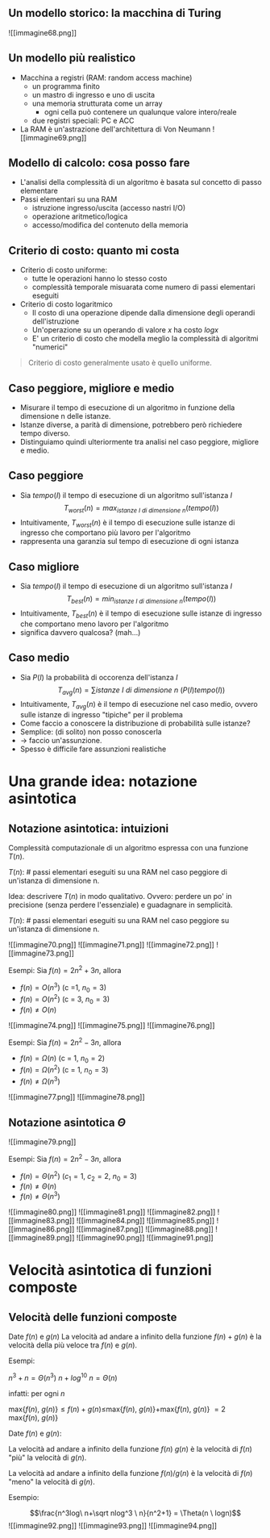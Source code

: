 
## Un modello storico: la macchina di Turing

![[immagine68.png]]

## Un modello più realistico

- Macchina a registri (RAM: random access machine)
	- un programma finito
	- un mastro di ingresso e uno di uscita
	- una memoria strutturata come un array
		- ogni cella può contenere un qualunque valore intero/reale
	- due registri speciali: PC e ACC
- La RAM è un'astrazione dell'architettura di Von Neumann
![[immagine69.png]]

## Modello di calcolo: cosa posso fare

- L'analisi della complessità di un algoritmo è basata sul concetto di passo elementare
- Passi elementari su una RAM
	- istruzione ingresso/uscita (accesso nastri I/O)
	- operazione aritmetico/logica
	- accesso/modifica del contenuto della memoria

## Criterio di costo: quanto mi costa

- Criterio di costo uniforme:
	- tutte le operazioni hanno lo stesso costo
	- complessità temporale misuarata come numero di passi elementari eseguiti
- Criterio di costo logaritmico
	- Il costo di una operazione dipende dalla dimensione degli operandi dell'istruzione
	- Un'operazione su un operando di valore $x$ ha costo $logx$ 
	- E' un criterio di costo che modella meglio la complessità di algoritmi "numerici"

>Criterio di costo generalmente usato è quello uniforme.

## Caso peggiore, migliore e medio

- Misurare il tempo di esecuzione di un algoritmo in funzione della dimensione n delle istanze.
- Istanze diverse, a parità di dimensione, potrebbero però richiedere tempo diverso.
- Distinguiamo quindi ulteriormente tra analisi nel caso peggiore, migliore e medio.

## Caso peggiore

- Sia $tempo(I)$ il tempo di esecuzione di un algoritmo sull'istanza $I$
$$T_{worst}(n) = max_{istanze \ I\ di\ dimensione\ n}(tempo(I))$$
- Intuitivamente, $T_{worst}(n)$ è il tempo di esecuzione sulle istanze di ingresso che comportano più lavoro per l'algoritmo
- rappresenta una garanzia sul tempo di esecuzione di ogni istanza

## Caso migliore

- Sia $tempo(I)$ il tempo di esecuzione di un algoritmo sull'istanza $I$
$$T_{best}(n) = min_{istanze \ I\ di\ dimensione\ n}(tempo(I))$$
- Intuitivamente, $T_{best}(n)$ è il tempo di esecuzione sulle istanze di ingresso che comportano meno lavoro per l'algoritmo
- significa davvero qualcosa? (mah...)

## Caso medio

- Sia $P(I)$ la probabilità di occorenza dell'istanza $I$
$$T_{avg}(n) = \sum istanze\ I \ di\ dimensione\ n \ (P(I)tempo(I))$$
- Intuitivamente, $T_{avg}(n)$ è il tempo di esecuzione nel caso medio, ovvero sulle istanze di ingresso "tipiche" per il problema
- Come faccio a conoscere la distribuzione di probabilità sulle istanze?
- Semplice: (di solito) non posso conoscerla
- $\rightarrow$ faccio un'assunzione.
- Spesso è difficile fare assunzioni realistiche

# Una grande idea: notazione asintotica

## Notazione asintotica: intuizioni

Complessità computazionale di un algoritmo espressa con una funzione $T(n)$.

$T(n)$: # passi elementari eseguiti su una RAM nel caso peggiore di un'istanza di dimensione n.

Idea: descrivere $T(n)$ in modo qualitativo. Ovvero: perdere un po' in precisione (senza perdere l'essenziale) e guadagnare in semplicità.

$T(n)$: # passi elementari eseguiti su una RAM nel caso peggiore su un'istanza di dimensione n.

![[immagine70.png]]
![[immagine71.png]]
![[immagine72.png]]
![[immagine73.png]]

Esempi:
Sia $f(n) = 2n^2 + 3n$, allora
- $f(n) = O(n^3)$                (c =1, $n_0 = 3$) 
- $f(n) = O(n^2)$                (c = 3, $n_0 = 3$)
- $f(n)\neq O(n)$  

![[immagine74.png]]
![[immagine75.png]]
![[immagine76.png]]

Esempi:
Sia $f(n)=2n^2-3n$, allora
- $f(n) = \Omega(n)$                  (c = 1, $n_0 = 2$)
- $f(n)=\Omega(n^2)$                (c = 1, $n_0 = 3$)
- $f(n)\neq \Omega(n^3)$ 

![[immagine77.png]]
![[immagine78.png]]

## Notazione asintotica $\Theta$ 

![[immagine79.png]]

Esempi:
Sia $f(n) = 2n^2-3n$, allora
- $f(n) = \Theta(n^2)$                                        ($c_1=1, \ c_2 = 2, \ n_0 = 3$)
- $f(n)\neq \Theta(n)$
- $f(n)\neq \Theta(n^3)$ 

![[immagine80.png]]
![[immagine81.png]]
![[immagine82.png]]
![[immagine83.png]]
![[immagine84.png]]
![[immagine85.png]]
![[immagine86.png]]
![[immagine87.png]]
![[immagine88.png]]
![[immagine89.png]]
![[immagine90.png]]
![[immagine91.png]]

# Velocità asintotica di funzioni composte

## Velocità delle funzioni composte

Date $f(n)$ e $g(n)$
	La velocità ad andare a infinito della funzione $f(n)+g(n)$ è la velocità della più veloce tra $f(n)$ e $g(n)$.

Esempi:

$n^3+n = \Theta(n^3)$
$n + log^{10}\ n = \Theta(n)$

infatti: per ogni $n$

max{$f(n), \ g(n)$}$\leq f(n)+g(n)\leq$max{$f(n), \ g(n)$}$+$max{$f(n), \ g(n)$}
												$= 2$ max{$f(n), \ g(n)$}

Date $f(n)$ e $g(n)$:

La velocità ad andare a infinito della funzione $f(n)\ g(n)$ è la velocità  di $f(n)$ "più" la velocità di $g(n)$.

La velocità ad andare a infinito della funzione $f(n)/g(n)$ è la velocità di $f(n)$ "meno" la velocità di $g(n)$.

Esempio:

$$\frac{n^3log\ n+\sqrt nlog^3 \ n}{n^2+1} = \Theta(n \ logn)$$
![[immagine92.png]]
![[immagine93.png]]
![[immagine94.png]]
